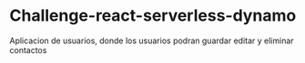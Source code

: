 # Challenge-react-serverless-dynamo
Aplicacion de usuarios, donde los usuarios podran guardar editar y eliminar contactos
